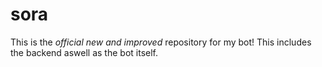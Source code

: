 # sora
This is the *official new and improved* repository for my bot! This includes the backend aswell as the bot itself.

